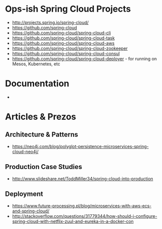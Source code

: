 

# Ops-ish Spring Cloud Projects
- http://projects.spring.io/spring-cloud/
- https://github.com/spring-cloud
- https://github.com/spring-cloud/spring-cloud-cli
- https://github.com/spring-cloud/spring-cloud-task
- https://github.com/spring-cloud/spring-cloud-aws
- https://github.com/spring-cloud/spring-cloud-zookeeper
- https://github.com/spring-cloud/spring-cloud-consul
- https://github.com/spring-cloud/spring-cloud-deployer - for running on Mesos, Kubernetes, etc

# Documentation 
- 

# Articles & Prezos

## Architecture & Patterns
- https://neo4j.com/blog/polyglot-persistence-microservices-spring-cloud-neo4j/

## Production Case Studies
- http://www.slideshare.net/ToddMiller34/spring-cloud-into-production 

## Deployment
- https://www.future-processing.pl/blog/microservices-with-aws-ecs-and-spring-cloud/ 
- http://stackoverflow.com/questions/31779344/how-should-i-configure-spring-cloud-with-netflix-zuul-and-eureka-in-a-docker-con




